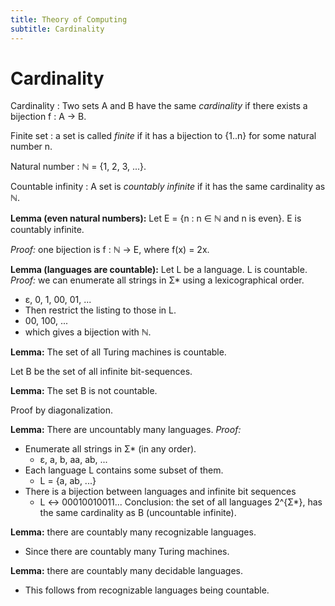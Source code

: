 ```yaml
---
title: Theory of Computing
subtitle: Cardinality
---
```


# Cardinality
Cardinality
: Two sets A and B have the same *cardinality* if there exists a bijection f : A → B.

Finite set
: a set is called *finite* if it has a bijection to {1..n} for some natural number n.

Natural number
: ℕ = {1, 2, 3, ...}.

Countable infinity
: A set is *countably infinite* if it has the same cardinality as ℕ.

**Lemma (even natural numbers):** Let E = {n : n ∈ ℕ and n is even}. E is countably infinite.

*Proof:* one bijection is f : ℕ → E, where f(x) = 2x.

**Lemma (languages are countable):** Let L be a language. L is countable.
*Proof:* we can enumerate all strings in Σ* using a lexicographical order.

  - ε, 0, 1, 00, 01, ...
  - Then restrict the listing to those in L.
  - 00, 100, ...
  - which gives a bijection with ℕ.

**Lemma:** The set of all Turing machines is countable.

Let B be the set of all infinite bit-sequences.

**Lemma:** The set B is not countable.

Proof by diagonalization.

**Lemma:** There are uncountably many languages.
*Proof:*

- Enumerate all strings in Σ* (in any order).
  - ε, a, b, aa, ab, ...
- Each language L contains some subset of them.
  - L = {a, ab, ...}
- There is a bijection between languages and infinite bit sequences
  - L ↔ 00010010011...
Conclusion: the set of all languages 2^{Σ*}, has the same cardinality as B (uncountable infinite).

**Lemma:** there are countably many recognizable languages.

- Since there are countably many Turing machines.

**Lemma:** there are countably many decidable languages.

- This follows from recognizable languages being countable.
